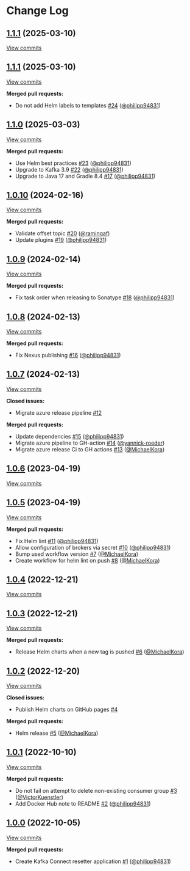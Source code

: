 # Change Log

## [1.1.1](https://github.com/bakdata/kafka-connect-resetter/tree/1.1.1) (2025-03-10)
[View commits](https://github.com/bakdata/kafka-connect-resetter/compare/1.1.1...1.1.1)


## [1.1.1](https://github.com/bakdata/kafka-connect-resetter/tree/1.1.1) (2025-03-10)
[View commits](https://github.com/bakdata/kafka-connect-resetter/compare/1.1.0...1.1.1)

**Merged pull requests:**

- Do not add Helm labels to templates [\#24](https://github.com/bakdata/kafka-connect-resetter/pull/24) ([@philipp94831](https://github.com/philipp94831))

## [1.1.0](https://github.com/bakdata/kafka-connect-resetter/tree/1.1.0) (2025-03-03)
[View commits](https://github.com/bakdata/kafka-connect-resetter/compare/1.0.10...1.1.0)

**Merged pull requests:**

- Use Helm best practices [\#23](https://github.com/bakdata/kafka-connect-resetter/pull/23) ([@philipp94831](https://github.com/philipp94831))
- Upgrade to Kafka 3.9 [\#22](https://github.com/bakdata/kafka-connect-resetter/pull/22) ([@philipp94831](https://github.com/philipp94831))
- Upgrade to Java 17 and Gradle 8.4 [\#17](https://github.com/bakdata/kafka-connect-resetter/pull/17) ([@philipp94831](https://github.com/philipp94831))

## [1.0.10](https://github.com/bakdata/kafka-connect-resetter/tree/1.0.10) (2024-02-16)
[View commits](https://github.com/bakdata/kafka-connect-resetter/compare/1.0.9...1.0.10)

**Merged pull requests:**

- Validate offset topic [\#20](https://github.com/bakdata/kafka-connect-resetter/pull/20) ([@raminqaf](https://github.com/raminqaf))
- Update plugins [\#19](https://github.com/bakdata/kafka-connect-resetter/pull/19) ([@philipp94831](https://github.com/philipp94831))

## [1.0.9](https://github.com/bakdata/kafka-connect-resetter/tree/1.0.9) (2024-02-14)
[View commits](https://github.com/bakdata/kafka-connect-resetter/compare/1.0.8...1.0.9)

**Merged pull requests:**

- Fix task order when releasing to Sonatype [\#18](https://github.com/bakdata/kafka-connect-resetter/pull/18) ([@philipp94831](https://github.com/philipp94831))

## [1.0.8](https://github.com/bakdata/kafka-connect-resetter/tree/1.0.8) (2024-02-13)
[View commits](https://github.com/bakdata/kafka-connect-resetter/compare/1.0.7...1.0.8)

**Merged pull requests:**

- Fix Nexus publishing [\#16](https://github.com/bakdata/kafka-connect-resetter/pull/16) ([@philipp94831](https://github.com/philipp94831))

## [1.0.7](https://github.com/bakdata/kafka-connect-resetter/tree/1.0.7) (2024-02-13)
[View commits](https://github.com/bakdata/kafka-connect-resetter/compare/1.0.6...1.0.7)

**Closed issues:**

- Migrate azure release pipeline [\#12](https://github.com/bakdata/kafka-connect-resetter/issues/12)

**Merged pull requests:**

- Update dependencies [\#15](https://github.com/bakdata/kafka-connect-resetter/pull/15) ([@philipp94831](https://github.com/philipp94831))
- Migrate azure pipeline to GH\-action [\#14](https://github.com/bakdata/kafka-connect-resetter/pull/14) ([@yannick-roeder](https://github.com/yannick-roeder))
- Migrate azure release Ci to GH actions [\#13](https://github.com/bakdata/kafka-connect-resetter/pull/13) ([@MichaelKora](https://github.com/MichaelKora))

## [1.0.6](https://github.com/bakdata/kafka-connect-resetter/tree/1.0.6) (2023-04-19)
[View commits](https://github.com/bakdata/kafka-connect-resetter/compare/1.0.5...1.0.6)


## [1.0.5](https://github.com/bakdata/kafka-connect-resetter/tree/1.0.5) (2023-04-19)
[View commits](https://github.com/bakdata/kafka-connect-resetter/compare/1.0.4...1.0.5)

**Merged pull requests:**

- Fix Helm lint [\#11](https://github.com/bakdata/kafka-connect-resetter/pull/11) ([@philipp94831](https://github.com/philipp94831))
- Allow configuration of brokers via secret [\#10](https://github.com/bakdata/kafka-connect-resetter/pull/10) ([@philipp94831](https://github.com/philipp94831))
- Bump used workflow version [\#7](https://github.com/bakdata/kafka-connect-resetter/pull/7) ([@MichaelKora](https://github.com/MichaelKora))
- Create workflow for helm lint on push [\#8](https://github.com/bakdata/kafka-connect-resetter/pull/8) ([@MichaelKora](https://github.com/MichaelKora))

## [1.0.4](https://github.com/bakdata/kafka-connect-resetter/tree/1.0.4) (2022-12-21)
[View commits](https://github.com/bakdata/kafka-connect-resetter/compare/1.0.3...1.0.4)


## [1.0.3](https://github.com/bakdata/kafka-connect-resetter/tree/1.0.3) (2022-12-21)
[View commits](https://github.com/bakdata/kafka-connect-resetter/compare/1.0.2...1.0.3)

**Merged pull requests:**

- Release Helm charts when a new tag is pushed [\#6](https://github.com/bakdata/kafka-connect-resetter/pull/6) ([@MichaelKora](https://github.com/MichaelKora))

## [1.0.2](https://github.com/bakdata/kafka-connect-resetter/tree/1.0.2) (2022-12-20)
[View commits](https://github.com/bakdata/kafka-connect-resetter/compare/1.0.1...1.0.2)

**Closed issues:**

- Publish Helm charts on GitHub pages [\#4](https://github.com/bakdata/kafka-connect-resetter/issues/4)

**Merged pull requests:**

- Helm release [\#5](https://github.com/bakdata/kafka-connect-resetter/pull/5) ([@MichaelKora](https://github.com/MichaelKora))

## [1.0.1](https://github.com/bakdata/kafka-connect-resetter/tree/1.0.1) (2022-10-10)
[View commits](https://github.com/bakdata/kafka-connect-resetter/compare/1.0.0...1.0.1)

**Merged pull requests:**

- Do not fail on attempt to delete non\-existing consumer group [\#3](https://github.com/bakdata/kafka-connect-resetter/pull/3) ([@VictorKuenstler](https://github.com/VictorKuenstler))
- Add Docker Hub note to README [\#2](https://github.com/bakdata/kafka-connect-resetter/pull/2) ([@philipp94831](https://github.com/philipp94831))

## [1.0.0](https://github.com/bakdata/kafka-connect-resetter/tree/1.0.0) (2022-10-05)
[View commits](https://github.com/bakdata/kafka-connect-resetter/compare/447a70d0d885bff14a2301dfaa2bde165fe65a8b...1.0.0)

**Merged pull requests:**

- Create Kafka Connect resetter application [\#1](https://github.com/bakdata/kafka-connect-resetter/pull/1) ([@philipp94831](https://github.com/philipp94831))
